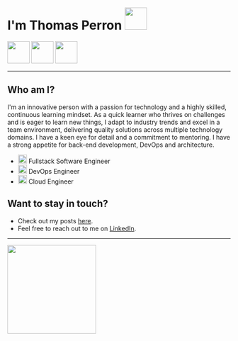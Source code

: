 # I'm Thomas Perron <img src="https://cdn3.iconfinder.com/data/icons/glyph/227/Talk-hi-512.png" width="50"/>

<img src="https://icons.iconarchive.com/icons/wikipedia/flags/128/CA-Canada-Flag-icon.png" width="50" height="50"> <img
src="https://icons.iconarchive.com/icons/wikipedia/flags/1024/US-United-States-Flag-icon.png" width="50" height="50"> <img src="https://icons.iconarchive.com/icons/wikipedia/flags/256/UN-United-Nations-Flag-icon.png" width="50" height="50">

-------

## Who am I?

I'm an innovative person with a passion for technology and a highly skilled, continuous learning mindset.
As a quick learner who thrives on challenges and is eager to learn new things, I adapt to industry trends and excel in a team environment, delivering quality solutions across multiple technology domains.
I have a keen eye for detail and a commitment to mentoring.
I have a strong appetite for back-end development, DevOps and architecture.

- <img src="https://media.giphy.com/media/WFZvB7VIXBgiz3oDXE/giphy.gif" width="20"/> Fullstack Software Engineer
- <img src="https://icons.iconarchive.com/icons/google/noto-emoji-objects/128/62959-hammer-and-wrench-icon.png" width="20"/> DevOps Engineer
- <img src="https://media.giphy.com/media/SLY1OsYf4g7UnRuxkn/giphy.gif" width="20"/> Cloud Engineer

## Want to stay in touch?

- Check out my posts [here](https://ths83.github.io).
- Feel free to reach out to me on [LinkedIn](https://www.linkedin.com/in/thomasperron).

----

<img src="https://i.ytimg.com/vi/-656OCA6-ZA/maxresdefault.jpg" width="200"/>
